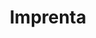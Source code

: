 ---
title: "Imprenta"
url: /ciudad-autonoma-de-buenos-aires/imprenta-general-jose-gervasio-artigas/
shop: Kopieren
---